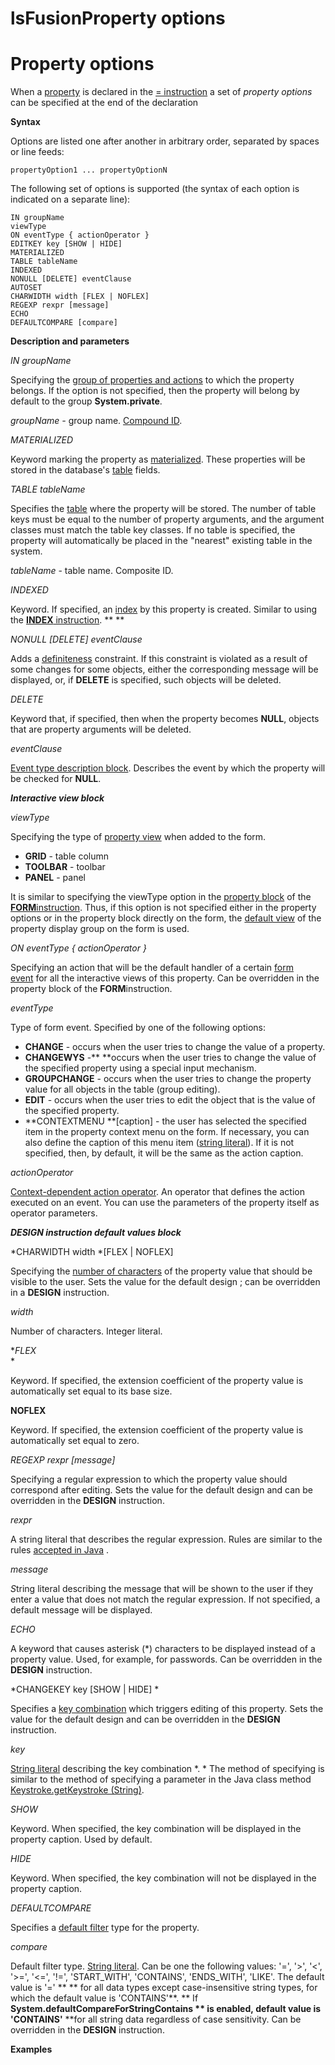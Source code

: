 # lsFusionProperty options

# Property options

When a [property](lsFusionProperties.md) is declared in the [= instruction](lsFusionInstruction_=.md) a set of *property options* can be specified at the end of the declaration 

**Syntax**

Options are listed one after another in arbitrary order, separated by spaces or line feeds:

    propertyOption1 ... propertyOptionN

The following set of options is supported (the syntax of each option is indicated on a separate line):

    IN groupName
    viewType
    ON eventType { actionOperator }
    EDITKEY key [SHOW | HIDE]
    MATERIALIZED
    TABLE tableName
    INDEXED
    NONULL [DELETE] eventClause
    AUTOSET
    CHARWIDTH width [FLEX | NOFLEX]
    REGEXP rexpr [message] 
    ECHO
    DEFAULTCOMPARE [compare]

**Description and parameters**

*IN groupName*

Specifying the [group of properties and actions](lsFusionGroups_of_properties_and_actions.md) to which the property belongs. If the option is not specified, then the property will belong by default to the group **System.private**.

*groupName -* group name. [Compound ID](IDs_1573053.html#IDs-cid).

*MATERIALIZED*

Keyword marking the property as [materialized](lsFusionMaterializations.md). These properties will be stored in the database's [table](lsFusionTables.md) fields.

*TABLE tableName*

Specifies the [table](lsFusionTables.md) where the property will be stored. The number of table keys must be equal to the number of property arguments, and the argument classes must match the table key classes. If no table is specified, the property will automatically be placed in the "nearest" existing table in the system.

*tableName* - table name. Composite ID. 

*INDEXED*

Keyword. If specified, an [index](lsFusionIndexes.md) by this property is created. Similar to using the [**INDEX** instruction](lsFusionINDEX_instruction.md). ** **

*NONULL \[DELETE\] eventClause*

Adds a [definiteness](lsFusionSimple_constraints.md) constraint. If this constraint is violated as a result of some changes for some objects, either the corresponding message will be displayed, or, if **DELETE** is specified, such objects will be deleted.

*DELETE*

Keyword that, if specified, then when the property becomes **NULL**, objects that are property arguments will be deleted.

*eventClause*

[Event type description block](lsFusionEvent_description_block.md). Describes the event by which the property will be checked for **NULL**.

***Interactive view block***

*viewType*

Specifying the type of [property view](Interactive-view_1573071.html#Interactiveview-property) when added to the form.

-   **GRID** - table column
-   **TOOLBAR** - toolbar
-   **PANEL** - panel

It is similar to specifying the viewType option in the [property block](lsFusionProperties_and_actions_block.md) of the [**FORM**instruction](lsFusionFORM_instruction.md). Thus, if this option is not specified either in the property options or in the property block directly on the form, the [default view](Interactive-view_1573071.html#Interactiveview-defaultPropertyView) of the property display group on the form is used.

*ON eventType { actionOperator }*

Specifying an action that will be the default handler of a certain [form event](lsFusionForm_events.md) for all the interactive views of this property. Can be overridden in the property block of the **FORM**instruction.

*eventType*

Type of form event. Specified by one of the following options:

-   **CHANGE** - occurs when the user tries to change the value of a property.
-   **CHANGEWYS** -** **occurs when the user tries to change the value of the specified property using a special input mechanism. 
-   **GROUPCHANGE** - occurs when the user tries to change the property value for all objects in the table (group editing).  
-   **EDIT** - occurs when the user tries to edit the object that is the value of the specified property. 
-   **CONTEXTMENU **\[caption\] - the user has selected the specified item in the property context menu on the form. If necessary, you can also define the caption of this menu item ([string literal](Literals_35521071.html#Literals-strliteral)). If it is not specified, then, by default, it will be the same as the action caption.

*actionOperator*

[Context-dependent action operator](Action-operator_36307157.html#Actionoperator-contextdependent). An operator that defines the action executed on an event. You can use the parameters of the property itself as operator parameters.

***DESIGN instruction default values block***

*CHARWIDTH width *\[FLEX | NOFLEX\]

Specifying the [number of characters](Form-design_29884443.html#Formdesign-valueWidth) of the property value that should be visible to the user. Sets the value for the default design ; can be overridden in a **DESIGN** instruction.

*width*

Number of characters. Integer literal. 

**FLEX*  
*

Keyword. If specified, the extension coefficient of the property value is automatically set equal to its base size.

**NOFLEX**

Keyword. If specified, the extension coefficient of the property value is automatically set equal to zero.

*REGEXP rexpr \[message\]*

Specifying a regular expression to which the property value should correspond after editing. Sets the value for the default design and can be overridden in the **DESIGN** instruction.

*rexpr*

A string literal that describes the regular expression. Rules are similar to the rules [accepted in Java](http://docs.oracle.com/javase/7/docs/api/java/util/regex/Pattern.html) .

*message*

*S*tring literal describing the message that will be shown to the user if they enter a value that does not match the regular expression. If not specified, a default message will be displayed.

*ECHO*

A keyword that causes asterisk (\*) characters to be displayed instead of a property value. Used, for example, for passwords. Can be overridden in the **DESIGN** instruction. 

*CHANGEKEY key \[SHOW | HIDE\] *

Specifies a [key combination](Form-events_5636111.html#Formevents-keyboard) which triggers editing of this property. Sets the value for the default design and can be overridden in the **DESIGN** instruction.

*key*

[String literal](Literals_35521071.html#Literals-strliteral) describing the key combination *. * The method of specifying is similar to the method of specifying a parameter in the Java class method [Keystroke.getKeystroke (String)](http://docs.oracle.com/javase/7/docs/api/javax/swing/KeyStroke.html#getKeyStroke(java.lang.String)).

*SHOW*

Keyword. When specified, the key combination will be displayed in the property caption. Used by default.

*HIDE*

Keyword. When specified, the key combination will not be displayed in the property caption. 

*DEFAULTCOMPARE*

Specifies a [default filter](Interactive-view_1573071.html#Interactiveview-userfilters) type for the property.

*compare*

Default filter type. [String literal](Literals_35521071.html#Literals-strliteral). Can be one the following values: '=', '&gt;', '&lt;', '&gt;=', '&lt;=', '!=', 'START\_WITH', 'CONTAINS', 'ENDS\_WITH', 'LIKE'. The default value is '=' ** ** for all data types except case-insensitive string types, for which the default value is 'CONTAINS'**. ** If **System.defaultCompareForStringContains ** is enabled, default value is 'CONTAINS'** **for all string data regardless of case sensitivity. Can be overridden in the **DESIGN** instruction.

**Examples**


